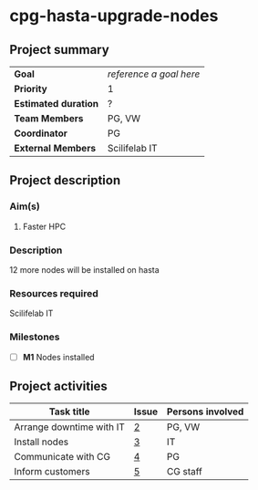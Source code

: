 # cpg-hasta-upgrade-nodes

## Project summary
| | |
|-|-|
| **Goal** | *reference a goal here* |
| **Priority** | 1 |
| **Estimated duration** | ? |
| **Team Members** | PG, VW |
| **Coordinator** | PG |
| **External Members** | Scilifelab IT |

## Project description

### Aim(s)

1. Faster HPC

### Description

12 more nodes will be installed on hasta

### Resources required

Scilifelab IT

### Milestones

- [ ] **M1** Nodes installed 

## Project activities

| Task title | Issue | Persons involved |
|-|-|-|
| Arrange downtime with IT | [2](https://github.com/Clinical-Genomics/cpg-hasta-upgrade-nodes/issues/2) | PG, VW |
| Install nodes | [3](https://github.com/Clinical-Genomics/cpg-hasta-upgrade-nodes/issues/3) | IT |
| Communicate with CG | [4](https://github.com/Clinical-Genomics/cpg-hasta-upgrade-nodes/issues/4) | PG |
| Inform customers | [5](https://github.com/Clinical-Genomics/cpg-hasta-upgrade-nodes/issues/5) | CG staff |
